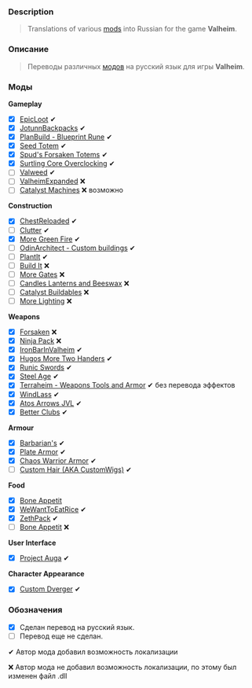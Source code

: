 ### Description

> Translations of various [mods](https://www.nexusmods.com/valheim/) into Russian for the game **Valheim**. 

### Описание
> Переводы различных [модов](https://www.nexusmods.com/valheim/) на русский язык для игры **Valheim**.

### Моды

**Gameplay**
 - [X] [EpicLoot](https://www.nexusmods.com/valheim/mods/387) ✔
 - [X] [JotunnBackpacks](https://www.nexusmods.com/valheim/mods/1416) ✔
 - [X] [PlanBuild - Blueprint Rune](https://www.nexusmods.com/valheim/mods/1125) ✔
 - [X] [Seed Totem](https://www.nexusmods.com/valheim/mods/876) ✔
 - [X] [Spud's Forsaken Totems](https://www.nexusmods.com/valheim/mods/715) ✔
 - [X] [Surtling Core Overclocking](https://www.nexusmods.com/valheim/mods/909) ✔
 - [ ] [Valweed](https://www.nexusmods.com/valheim/mods/1023) ✔
 - [ ] [ValheimExpanded](https://www.nexusmods.com/valheim/mods/1154) ❌
 - [ ] [Catalyst Machines](https://www.nexusmods.com/valheim/mods/1306) ❌ возможно

**Construction**
 - [X] [ChestReloaded](https://www.nexusmods.com/valheim/mods/653) ✔
 - [ ] [Clutter](https://www.nexusmods.com/valheim/mods/1350) ✔
 - [X] [More Green Fire](https://www.nexusmods.com/valheim/mods/1352) ✔
 - [ ] [OdinArchitect - Custom buildings](https://www.nexusmods.com/valheim/mods/1174) ✔
 - [ ] [PlantIt](https://www.nexusmods.com/valheim/mods/1251) ✔
 - [ ] [Build It](https://www.nexusmods.com/valheim/mods/1385) ❌
 - [ ] [More Gates](https://www.nexusmods.com/valheim/mods/1087) ❌
 - [ ] [Candles Lanterns and Beeswax](https://www.nexusmods.com/valheim/mods/1226) ❌
 - [ ] [Catalyst Buildables](https://www.nexusmods.com/valheim/mods/1335) ❌
 - [ ] [More Lighting](https://www.nexusmods.com/valheim/mods/1214) ❌

**Weapons**
 - [X] [Forsaken](https://www.nexusmods.com/valheim/mods/799) ❌
 - [X] [Ninja Pack](https://www.nexusmods.com/valheim/mods/1182) ❌
 - [X] [IronBarInValheim](https://www.nexusmods.com/valheim/mods/1196) ✔
 - [X] [Hugos More Two Handers](https://www.nexusmods.com/valheim/mods/1189) ✔
 - [X] [Runic Swords](https://www.nexusmods.com/valheim/mods/1179) ✔
 - [X] [Steel Age](https://www.nexusmods.com/valheim/mods/1143) ✔
 - [X] [Terraheim - Weapons Tools and Armor](https://www.nexusmods.com/valheim/mods/803) ✔ без перевода эффектов
 - [X] [WindLass](https://www.nexusmods.com/valheim/mods/1209) ✔
 - [X] [Atos Arrows JVL](https://www.nexusmods.com/valheim/mods/1301) ✔
 - [X] [Better Clubs](https://www.nexusmods.com/valheim/mods/1288) ✔

**Armour**
 - [X] [Barbarian's](https://www.nexusmods.com/valheim/mods/640) ✔
 - [X] [Plate Armor](https://www.nexusmods.com/valheim/mods/567) ✔
 - [X] [Chaos Warrior Armor](https://www.nexusmods.com/valheim/mods/1215) ✔
 - [ ] [Custom Hair (AKA CustomWigs)](https://www.nexusmods.com/valheim/mods/1236) ✔

**Food**
 - [X] [Bone Appetit](https://www.nexusmods.com/valheim/mods/1250)
 - [X] [WeWantToEatRice](https://www.nexusmods.com/valheim/mods/1225) ✔
 - [X] [ZethPack](https://www.nexusmods.com/valheim/mods/1242) ✔
 - [ ] [Bone Appetit](https://www.nexusmods.com/valheim/mods/1250) ❌

**User Interface**
 - [X] [Project Auga](https://www.nexusmods.com/valheim/mods/1413) ✔

**Character Appearance**
 - [X] [Custom Dverger](https://www.nexusmods.com/valheim/mods/1351) ✔


### Обозначения

- [X] Сделан перевод на русский язык.
- [ ] Перевод еще не сделан.

 ✔ Автор мода добавил возможность локализации
 
 ❌ Автор мода не добавил возможность локализации, по этому был изменен файл .dll
